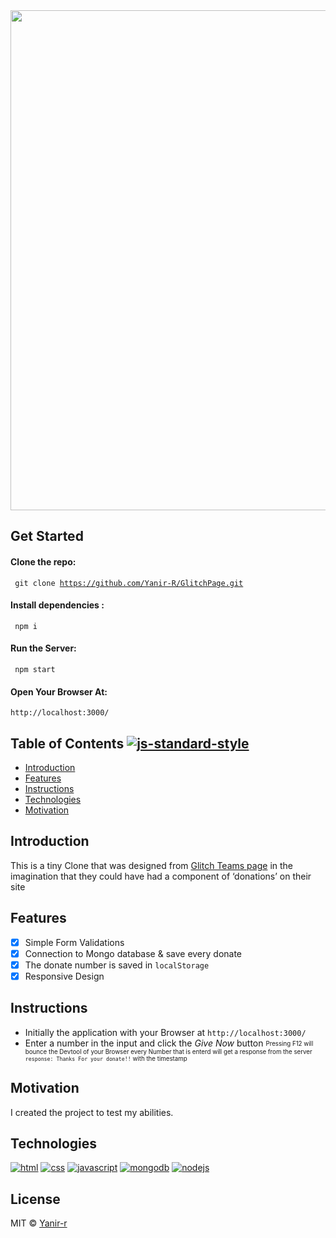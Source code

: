 <img src="https://user-images.githubusercontent.com/67261194/118627770-ac80bd00-b7d4-11eb-9712-306a01981a9d.png" width="1200" height="800" >

## Get Started
#### Clone the repo:
<code> git clone https://github.com/Yanir-R/GlitchPage.git </code>

#### Install dependencies :
<code> npm i </code>

#### Run the Server:
<code> npm start </code>

#### Open Your Browser At:
<code>http://localhost:3000/</code>


## Table of Contents [![js-standard-style](https://img.shields.io/badge/code%20style-standard-brightgreen.svg?style=flat)](https://github.com/feross/standard)

- [Introduction](#Introduction)
- [Features](#features)
- [Instructions](#Instructions)
- [Technologies](#Technologies)
- [Motivation](#Motivation)

## Introduction
This is a tiny Clone that was designed from [Glitch Teams page](https://glitch.com/teams) in the imagination that they could have had a component of ‘donations’ on their site

## Features
- [x] Simple Form Validations
- [X] Connection to Mongo database & save every donate
- [x] The donate number is saved in <code>localStorage</code> 
- [X] Responsive Design

## Instructions
- Initially the application with your Browser at <code>http://localhost:3000/</code>
- Enter a number in the input and click the *Give Now* button  <sub><sup> Pressing  F12  will bounce the Devtool of your Browser every Number that is enterd will get a response from the server <code>response: Thanks For your donate!!</code> with the timestamp </sub></sup>



## Motivation
I created the project to test my abilities.


## Technologies

[<img src="https://img.icons8.com/nolan/64/html-5.png"  alt="html"/>](https://en.wikipedia.org/wiki/HTML5)
[<img src="https://img.icons8.com/nolan/64/css-filetype.png" alt="css"/>](https://css-tricks.com/)
[<img src="https://img.icons8.com/nolan/64/js.png" alt="javascript"/>](https://www.javascript.com/)
[<img src="https://img.icons8.com/color/48/000000/mongodb.png" alt="mongodb"/>](https://www.mongodb.com/)
[<img src="https://img.icons8.com/color/48/000000/nodejs.png" alt="nodejs"/>](https://nodejs.org/en/)

## License
MIT © [Yanir-r]()
